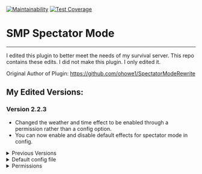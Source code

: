 
[![Maintainability](https://api.codeclimate.com/v1/badges/b886095a96a861fe1a35/maintainability)](https://codeclimate.com/github/carelesshippo/SpectatorModeRewrite/maintainability)
[![Test Coverage](https://api.codeclimate.com/v1/badges/b886095a96a861fe1a35/test_coverage)](https://codeclimate.com/github/carelesshippo/SpectatorModeRewrite/test_coverage)
# SMP Spectator Mode

---

I edited this plugin to better meet the needs of my survival server. This repo contains these edits. 
I did not make this plugin. I only edited it. 

Original Author of Plugin: https://github.com/ohowe1/SpectatorModeRewrite

## My Edited Versions:

### Version 2.2.3
* Changed the weather and time effect to be enabled through a permission rather than a config option.
* You can now enable and disable default effects for spectator mode in config.

<details>
<summary>Previous Versions</summary>
<p>

### Version  2.2.2
* Allowed player to manipulate the environment. For example, if enabled the player can change the weather and time if they are in spectator mode.
* To turn on weather and time changes, enable it in the config under `em_weather` and `em_time`

### Version 2.2.1
* Added ClaimCheck class which can be extended to hook into other plugins which provide land claiming functionality
* The new system isn't perfect, and needs way more testing, but it works for now
* To enabled ClaimCheck tick the option player-land-claim-checking in config.yml and install a compatible plugin

</p>
</details>



<details><summary>Default config file</summary>
<p>

## Default `config.yml`

```yml
#   _____ __  __ _____     _____                 _        _               __  __           _
#  / ____|  \/  |  __ \   / ____|               | |      | |             |  \/  |         | |
# | (___ | \  / | |__) | | (___  _ __   ___  ___| |_ __ _| |_ ___  _ __  | \  / | ___   __| | ___
#  \___ \| |\/| |  ___/   \___ \| '_ \ / _ \/ __| __/ _` | __/ _ \| '__| | |\/| |/ _ \ / _` |/ _ \
#  ____) | |  | | |       ____) | |_) |  __/ (__| || (_| | || (_) | |    | |  | | (_) | (_| |  __/
# |_____/|_|  |_|_|      |_____/| .__/ \___|\___|\__\__,_|\__\___/|_|    |_|  |_|\___/ \__,_|\___|
#                               | |
#                               |_|

# If the command /s is enabled (/s enable overrules this)
enabled: true

# Enable or disable *default* effects when entering SMP Spectator.
night-vision: true
conduit: true

# If when a player logs on in spectator mode they will be teleported back
teleport-back: false

# Whether to enforce the worlds
enforce-worlds: false
# The names of the worlds spectator mode is allowed in
worlds-allowed: [ world, world_nether, world_the_end ]

#Ensures that the player is in a land claim before they use spectator mode
#Automatically detects your land claim plugin, currently supports: GriefPrevention
player-land-claim-checking: false

# If the y level is limited to the number in y-level in spectator mode
enforce-y: false

# see above (players can not go below this level) double
y-level: 0.0

# If a player is not allowed to go through non-see-through able blocks in spectator mode
disallow-non-transparent-blocks: false

# If a player is not allowed to go through blocks in spectator mode
disallow-all-blocks: false

# Specific blocks that a player cannot go through. the id
disallowed-blocks: [ ]

# How close a player can get to a block, to be used with disallow-all-blocks (percentage of block), adjust according to ping. integer
bubble-size: 35

# Whether to make it so players can not go past a certain distance in spectator mode. The permission smpspectator.bypass bypasses this
enforce-distance: false
# See above (blocks) integer
distance: 64

# The minimum health a player can have to activate /s
minimum-health: 0

# Prevents players from using the spectator teleport hot bar
prevent-teleport: false
# Prevents these commands from being executed unless you have the smpspectator.bypass permission. Example list: [back, return, home, homes, tpaccept, tpyes, warp, warps]
bad-commands: [ ]

# If this is above 0, the player has to be still for the next X ticks (20 a second normally) after preforming the command to enter spectator mode. int
stand-still-ticks: 0

# Prevents players from going past the world border in spectator mode
enforce-world-border: true

# If this is true, players will not see the setting gamemode messages
disable-switching-message: false

# If this is true, you won't get the survival-mode-message on join, if the server sent you back into survival
silence-survival-mode-message-on-join: true

# If this is true the message with a new version, or up to date message will appear
update-checker: true

# If a hostile mob is within this distance, the player will not be allowed into spectator mode. 0 is off.
closest-hostile: 0

# This will detach leads when a player enters spectator mode with /s
detach-leads: true

# If your server is having lag issues it is advised to turn this off
mobs: true

# If another plugin or a command changes a player's gamemode while they are in spectator mode, the effects will be removed;
watch-gamemode: true

# If they are falling, disallow spectator mode
prevent-falling: true

# Only allow spectating entities and no free movement
only-spectating-no-free-movement: false

# Only allow players to stay in spectator mode for this many ticks. -1 for no limit
spectator-ticks: -1

# vanish upon entering spectator mode. This will make em un-vanish once they exit spectator mode.
# the player will be vanished regardless if they have supervanish permissions if you enable this option.
# if you don't want players to enter vanish when using spectator mode with /gamemode, disable watch-gamemode
supervanish-hook: false

# What game mode to change back to. options: survival, creative, adventure
switch-back-to: survival

### Message section ###
#Adding /actionbar/ in front of a message, will make it appear in the actionbar instead of the chat

# Message when gamemode set to spectator mode
spectator-mode-message: '&9Setting gamemode to &b&lSPECTATOR MODE'

# Message when gamemode set to survival mode
survival-mode-message: '&9Setting gamemode to &b&lSURVIVAL MODE'

# Message when user preforms the command while falling (error message)
falling-message: '&cHey you &lcan not &r&cdo that while falling!'

# Message when user preforms command in world it is not allowed in
world-message: '&cHey you&l can not &r&cdo that in that world!'

# Message sent when a player tries to execute /s but is below the minimum health
health-message: '&cYou are below the minimum required health to preform this command!'

# Message when spectator mode is disabled and the user runs the command
disabled-message: '&cSpectator Mode is &lnot &r&cenabled by the server!'

# Message when spectator mode has been disabled
disable-message: '&dSpectator mode has been &ldisabled'

# Message when spectator mode has been enabled
enable-message: '&dSpectator mode has been &lenabled'

# Message when the config.yml is reloaded
reload-message: '&bThe config file has been reloaded!'

# Message sent when an invalid player is forced into spectator mode
invalid-player-message: '&cThat is not a valid player'

# Message when forcing a player was successful. /target/ is the player
force-success: '&bSuccessfully forced /target/'

# Message sent when a player tries to use the /s effect when not in spectator mode
no-spectator-message: '&cYou did not preform the /s command'

# Message sent when a player tries to execute a command not allowed in spectator mode
bad-command-message: '&cYou can not execute that command while in spectator mode'

# Message sent when a player executes /s while in spectator mode but did not use it to get into spectator mode
not-in-state-message: '&cYou did not use this command to get into spectator mode!'

# Message sent when a player tries to use /s when they are to close to a hostile mob (See closest-hostile)
mob-too-close-message: '&cYou are too close to a hostile mob to enter spectator mode'

# Message sent when a player teleports when not allowed to
unallowed-teleport-message: '&cYou are not allowed to teleport in spectator mode'

# Message sent when a player is below the enforced y-level limit
y-level-limit-message: '&cYou are below the enforced y-level limit'

# Message sent when a player is told to stand still
stand-still-message: '&bStand still to be put into spectator mode!'

# Message sent when player does not stand still
moved-message: '&cYou moved! Spectator mode has been cancelled'

# Message sent when player has reached there time limit in spectator mode
times-up-message: '&cTime limit reached! Toggling gamemode to &b&lSURVIVAL MODE'

# Message sent when player is awaiting spectator and preforms the command again
spec-cancel-message: '&cSpectator mode has been cancelled'

# Message sent when a player is not in their claim
not-in-claim-message: '&cYou need to be in your claim to complete this action'


# Get debug logs
debug: false
```
</p>
</details>

<details><summary>Permissions</summary>
<p>
  
## Permissions for SMP Spectator Mode

Below shows the following permissions and what they allow each player to do

```
spectator.*: Give access to all permissions  
  
	smpspectator.toggle: Give access to all spectator effects
	
		smpspectator.toggle.time: Give access to time controller while in spectator
		smpspectator.toggle.weather: Give access to weather controller while in spectator
		smpspectator.toggle.night_vision: Give access to night vision while in spectator
		smpspectator.toggle.conduit: Give access to condit while in spectator
  
	smpspectator.use: Be able to use the /s command  
  
	smpspectator.enable: Be able to enable and disable spectator mode from the /s command  
  
	smpspectator.speed: Be able to change fly speed in spectator mode  
  
	smpspectator.bypass: Be able to bypass the y-level and block restrictions  
  
	smpspectator.force: Be able to force other players into and out of spectator mode  
  
	smpspectator.reload: Be able to reload the config  
```
</p>
</details>

